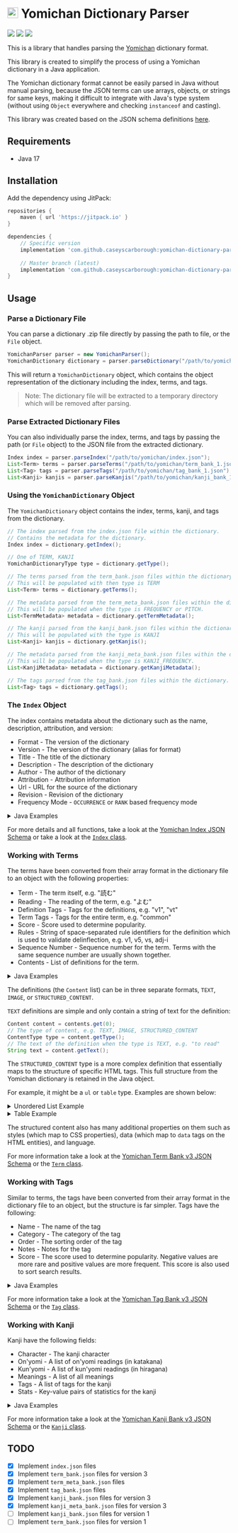 # <img src="https://i.imgur.com/1QgctyK.png" height="24" alt="Yomichan Logo"> Yomichan Dictionary Parser

[![](https://github.com/caseyscarborough/yomichan-dictionary-parser/actions/workflows/gradle.yml/badge.svg)](https://github.com/caseyscarborough/yomichan-dictionary-parser/actions/workflows/gradle.yml)
![](https://img.shields.io/badge/Coverage-87%25-orange)
![](https://img.shields.io/badge/License-MIT-blue)

This is a library that handles parsing the [Yomichan](https://github.com/FooSoft/yomichan/) dictionary format.

This library is created to simplify the process of using a Yomichan dictionary in a Java application.

The Yomichan dictionary format cannot be easily parsed in Java without manual parsing, because the JSON terms can use
arrays, objects, or strings for same keys, making it difficult to integrate with Java's type system (without using `Object`
everywhere and checking `instanceof` and casting).

This library was created based on the JSON schema definitions [here](https://github.com/FooSoft/yomichan/tree/master/ext/data/schemas).

## Requirements

- Java 17

## Installation

Add the dependency using JitPack:

```groovy
repositories {
    maven { url 'https://jitpack.io' }
}

dependencies {
    // Specific version
    implementation 'com.github.caseyscarborough:yomichan-dictionary-parser:1.0.2'
    
    // Master branch (latest)
    implementation 'com.github.caseyscarborough:yomichan-dictionary-parser:master-SNAPSHOT'
}
```

## Usage

### Parse a Dictionary File

You can parse a dictionary .zip file directly by passing the path to file, or the `File` object.

```java
YomichanParser parser = new YomichanParser();
YomichanDictionary dictionary = parser.parseDictionary("/path/to/yomichan/dictionary.zip");
```

This will return a `YomichanDictionary` object, which contains the object representation of the dictionary including the index, terms, and tags.

> Note: The dictionary file will be extracted to a temporary directory which will be removed after parsing.

### Parse Extracted Dictionary Files

You can also individually parse the index, terms, and tags by passing the path (or `File` object) to the JSON file from the extracted dictionary.

```java
Index index = parser.parseIndex("/path/to/yomichan/index.json");
List<Term> terms = parser.parseTerms("/path/to/yomichan/term_bank_1.json");
List<Tag> tags = parser.parseTags("/path/to/yomichan/tag_bank_1.json");
List<Kanji> kanjis = parser.parseKanjis("/path/to/yomichan/kanji_bank_1.json");
```

### Using the `YomichanDictionary` Object

The `YomichanDictionary` object contains the index, terms, kanji, and tags from the dictionary.

```java
// The index parsed from the index.json file within the dictionary.
// Contains the metadata for the dictionary.
Index index = dictionary.getIndex();

// One of TERM, KANJI
YomichanDictionaryType type = dictionary.getType();

// The terms parsed from the term_bank.json files within the dictionary.
// This will be populated with then type is TERM
List<Term> terms = dictionary.getTerms();

// The metadata parsed from the term_meta_bank.json files within the dictionary.
// This will be populated when the type is FREQUENCY or PITCH.
List<TermMetadata> metadata = dictionary.getTermMetadata();

// The kanji parsed from the kanji_bank.json files within the dictionary.
// This will be populated with the type is KANJI
List<Kanji> kanjis = dictionary.getKanjis();

// The metadata parsed from the kanji_meta_bank.json files within the dictionary.
// This will be populated when the type is KANJI_FREQUENCY.
List<KanjiMetadata> metadata = dictionary.getKanjiMetadata();

// The tags parsed from the tag_bank.json files within the dictionary.
List<Tag> tags = dictionary.getTags();
```

### The `Index` Object

The index contains metadata about the dictionary such as the name, description, attribution, and version:

- Format - The version of the dictionary
- Version - The version of the dictionary (alias for format)
- Title - The title of the dictionary
- Description - The description of the dictionary
- Author - The author of the dictionary
- Attribution - Attribution information
- Url - URL for the source of the dictionary
- Revision - Revision of the dictionary
- Frequency Mode - `OCCURRENCE` or `RANK` based frequency mode

<details>
  <summary>Java Examples</summary>

```java
// The version of the dictionary (both methods return the version).
index.getFormat();
index.getVersion();
// The title and description of the dictionary.
index.getTitle();
index.getDescription();
// The author of the dictionary.
index.getAuthor();
// Attribution information.
index.getAttribution();
// URL for the source of the dictionary.
index.getUrl();
// Revision of the dictionary.
index.getRevision();
// OCCURRENCE or RANK based frequency mode.
Index.FrequencyMode mode = index.getFrequencyMode();
```

</details>

For more details and all functions, take a look at the [Yomichan Index JSON Schema](https://github.com/FooSoft/yomichan/blob/master/ext/data/schemas/dictionary-index-schema.json)
or take a look at the [`Index` class](https://github.com/caseyscarborough/yomichan-dictionary-parser/blob/master/src/main/java/yomichan/model/Index.java).

### Working with Terms

The terms have been converted from their array format in the dictionary file to an object with the following properties:

- Term - The term itself, e.g. "読む"
- Reading - The reading of the term, e.g. "よむ"
- Definition Tags - Tags for the definitions, e.g. "v1", "vt"
- Term Tags - Tags for the entire term, e.g. "common"
- Score - Score used to determine popularity.
- Rules - String of space-separated rule identifiers for the definition which is used to validate delinflection, e.g. v1, v5, vs, adj-i
- Sequence Number - Sequence number for the term. Terms with the same sequence number are usually shown together.
- Contents - List of definitions for the term.

<details>
  <summary>Java Examples</summary>

```java
Term term = terms.get(0);
// The term itself, e.g. "読む"
String word = term.getTerm();
// The reading of the term, e.g. "よむ"    
String reading = term.getReading();
// Tags for the definitions, e.g. "v1", "vt"
List<String> definitionTags = term.getDefinitionTags();
// Tags for the entire term, e.g. "common"
List<String> termTags = term.getTermTags();
// Score used to determine popularity.
Integer score = term.getScore();
// String of space-separated rule identifiers for
// the definition which is used to validate delinflection
// e.g. v1, v5, vs, adj-i
List<String> rules = term.getRules();     
// Sequence number for the term. Terms with the
// same sequence number are usually shown together.
Integer sequence = term.getSequenceNumber();
// List of definitions for the term.
List<Content> contents = term.getContents();
```

</details>

The definitions (the `Content` list) can be in three separate formats, `TEXT`, `IMAGE`, or `STRUCTURED_CONTENT`.

`TEXT` definitions are simple and only contain a string of text for the definition:

```java
Content content = contents.get(0);
// The type of content, e.g. TEXT, IMAGE, STRUCTURED_CONTENT
ContentType type = content.getType();
// The text of the definition when the type is TEXT, e.g. "to read"
String text = content.getText();
```

The `STRUCTURED_CONTENT` type is a more complex definition that essentially maps to the structure
of specific HTML tags. This full structure from the Yomichan dictionary is retained in the Java object.

For example, it might be a `ul` or `table` type. Examples are shown below:

<details>
  <summary>Unordered List Example</summary>

```json
{
  "content": [
    {
      "text": "to read",
      "tag": "li"
    },
    {
      "text": "to decipher",
      "tag": "li"
    }
  ],
  "tag": "ul"
}
```

</details>


<details>
  <summary>Table Example</summary>

```json
{
  "content": [
    {
      "content": [
        {
          "text": "definition",
          "tag": "th"
        }
      ],
      "tag": "tr"
    },
    {
      "content": [
        {
          "text": "to read",
          "tag": "td"
        }
      ],
      "tag": "tr"
    }
  ],
  "tag": "table"
}
```

</details>

The structured content also has many additional properties on them such as styles (which map to CSS properties),
data (which map to `data` tags on the HTML entities), and language.

For more information take a look at the [Yomichan Term Bank v3 JSON Schema](https://github.com/FooSoft/yomichan/blob/master/ext/data/schemas/dictionary-term-bank-v3-schema.json)
or the [`Term` class](https://github.com/caseyscarborough/yomichan-dictionary-parser/blob/master/src/main/java/yomichan/model/v3/Term.java).

### Working with Tags

Similar to terms, the tags have been converted from their array format in the dictionary file to an object,
but the structure is far simpler. Tags have the following:

- Name - The name of the tag
- Category - The category of the tag
- Order - The sorting order of the tag
- Notes - Notes for the tag
- Score - The score used to determine popularity. Negative values are more rare and positive values are more frequent. This score is also used to sort search results.

<details>
  <summary>Java Examples</summary>

```java
Tag tag = terms.get(0);
// The name of the tag.
String name = tag.getName();
// The category for th tag.
String category = tag.getCategory();
// Sorting order for the tag.
Integer order = tag.getOrder();
// Notes for the tag.
String notes = tag.getNotes();
// Score used to determine popularity. Negative values are more
// rare and positive values are more frequent. This score is
// also used to sort search results.
Integer score = tag.getScore();
```

</details>

For more information take a look at the [Yomichan Tag Bank v3 JSON Schema](https://github.com/FooSoft/yomichan/blob/master/ext/data/schemas/dictionary-tag-bank-v3-schema.json)
or the [`Tag` class](https://github.com/caseyscarborough/yomichan-dictionary-parser/blob/master/src/main/java/yomichan/model/v3/Tag.java).

### Working with Kanji

Kanji have the following fields:

- Character - The kanji character
- On'yomi - A list of on'yomi readings (in katakana)
- Kun'yomi - A list of kun'yomi readings (in hiragana)
- Meanings - A list of all meanings
- Tags - A list of tags for the kanji
- Stats - Key-value pairs of statistics for the kanji

<details>
  <summary>Java Examples</summary>

```java
Kanji kanji = kanjis.get(0);
// The kanji character
String character = kanji.getCharacter();
// A list of on'yomi readings (in katakana)
List<String> onyomi = kanji.getOnyomi();
// A list of kun'yomi readings (in hiragana)
List<String> kunyomi = kanji.getKunyomi();
// A list of all meanings
List<String> meanings = kanji.getMeanings();
// A list of tags for the kanji
List<String> tags = kanji.getTags();
// Key-value pairs of statistics for the kanji
Map<String, String> stats = kanji.getStats();
```

</details>

For more information take a look at the [Yomichan Kanji Bank v3 JSON Schema](https://github.com/FooSoft/yomichan/blob/master/ext/data/schemas/dictionary-kanji-bank-v3-schema.json)
or the [`Kanji` class](https://github.com/caseyscarborough/yomichan-dictionary-parser/blob/master/src/main/java/yomichan/model/v3/Kanji.java).

## TODO

- [x] Implement `index.json` files
- [x] Implement `term_bank.json` files for version 3
- [x] Implement `term_meta_bank.json` files
- [x] Implement `tag_bank.json` files
- [x] Implement `kanji_bank.json` files for version 3
- [x] Implement `kanji_meta_bank.json` files for version 3
- [ ] Implement `kanji_bank.json` files for version 1
- [ ] Implement `term_bank.json` files for version 1
